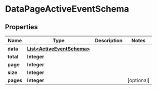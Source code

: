 

# DataPageActiveEventSchema


## Properties

| Name | Type | Description | Notes |
|------------ | ------------- | ------------- | -------------|
|**data** | [**List&lt;ActiveEventSchema&gt;**](ActiveEventSchema.md) |  |  |
|**total** | **Integer** |  |  |
|**page** | **Integer** |  |  |
|**size** | **Integer** |  |  |
|**pages** | **Integer** |  |  [optional] |



